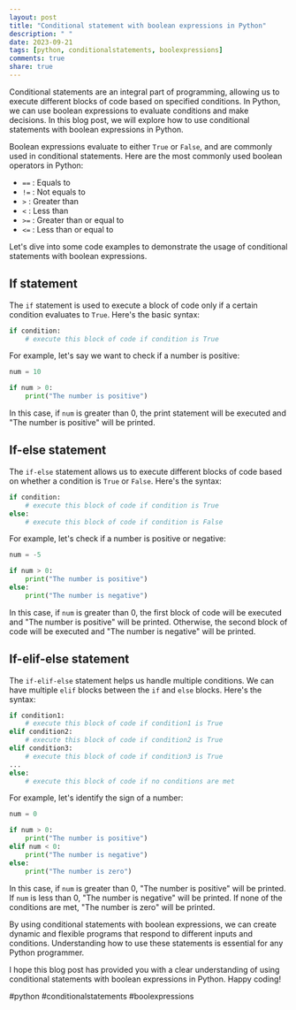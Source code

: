 ```yaml
---
layout: post
title: "Conditional statement with boolean expressions in Python"
description: " "
date: 2023-09-21
tags: [python, conditionalstatements, boolexpressions]
comments: true
share: true
---
```


Conditional statements are an integral part of programming, allowing us to execute different blocks of code based on specified conditions. In Python, we can use boolean expressions to evaluate conditions and make decisions. In this blog post, we will explore how to use conditional statements with boolean expressions in Python.

Boolean expressions evaluate to either `True` or `False`, and are commonly used in conditional statements. Here are the most commonly used boolean operators in Python:

- `==` : Equals to
- `!=` : Not equals to
- `>` : Greater than
- `<` : Less than
- `>=` : Greater than or equal to
- `<=` : Less than or equal to

Let's dive into some code examples to demonstrate the usage of conditional statements with boolean expressions.

## If statement

The `if` statement is used to execute a block of code only if a certain condition evaluates to `True`. Here's the basic syntax:

```python
if condition:
    # execute this block of code if condition is True
```

For example, let's say we want to check if a number is positive:

```python
num = 10

if num > 0:
    print("The number is positive")
```

In this case, if `num` is greater than 0, the print statement will be executed and "The number is positive" will be printed.

## If-else statement

The `if-else` statement allows us to execute different blocks of code based on whether a condition is `True` or `False`. Here's the syntax:

```python
if condition:
    # execute this block of code if condition is True
else:
    # execute this block of code if condition is False
```

For example, let's check if a number is positive or negative:

```python
num = -5

if num > 0:
    print("The number is positive")
else:
    print("The number is negative")
```

In this case, if `num` is greater than 0, the first block of code will be executed and "The number is positive" will be printed. Otherwise, the second block of code will be executed and "The number is negative" will be printed.

## If-elif-else statement

The `if-elif-else` statement helps us handle multiple conditions. We can have multiple `elif` blocks between the `if` and `else` blocks. Here's the syntax:

```python
if condition1:
    # execute this block of code if condition1 is True
elif condition2:
    # execute this block of code if condition2 is True
elif condition3:
    # execute this block of code if condition3 is True
...
else:
    # execute this block of code if no conditions are met
```

For example, let's identify the sign of a number:

```python
num = 0

if num > 0:
    print("The number is positive")
elif num < 0:
    print("The number is negative")
else:
    print("The number is zero")
```

In this case, if `num` is greater than 0, "The number is positive" will be printed. If `num` is less than 0, "The number is negative" will be printed. If none of the conditions are met, "The number is zero" will be printed.

By using conditional statements with boolean expressions, we can create dynamic and flexible programs that respond to different inputs and conditions. Understanding how to use these statements is essential for any Python programmer.

I hope this blog post has provided you with a clear understanding of using conditional statements with boolean expressions in Python. Happy coding!

#python #conditionalstatements #boolexpressions